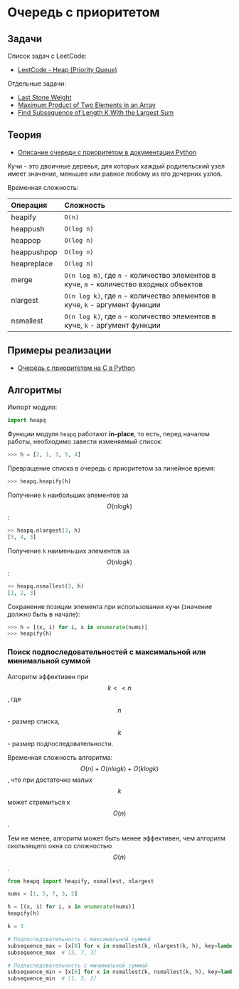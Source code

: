 # Очередь с приоритетом

## Задачи

Список задач с LeetCode:

- [LeetCode - Heap (Priority Queue)](https://leetcode.com/problem-list/heap-priority-queue/)

Отдельные задачи:

- [Last Stone Weight](https://leetcode.com/problems/last-stone-weight)
- [Maximum Product of Two Elements in an Array](https://leetcode.com/problems/maximum-product-of-two-elements-in-an-array)
- [Find Subsequence of Length K With the Largest Sum](https://leetcode.com/problems/find-subsequence-of-length-k-with-the-largest-sum)

## Теория

- [Описание очереди с приоритетом в документации Python](https://docs.python.org/3/library/heapq.html)

Кучи - это двоичные деревья, для которых каждый родительский узел имеет значение, меньшее или равное любому из его дочерних узлов.

Временная сложность:

| Операция    | Сложность                                                                              |
| :---------- | :------------------------------------------------------------------------------------- |
| heapify     | `O(n)`                                                                                 |
| heappush    | `O(log n)`                                                                             |
| heappop     | `O(log n)`                                                                             |
| heappushpop | `O(log n)`                                                                             |
| heapreplace | `O(log n)`                                                                             |
| merge       | `O(n log m)`, где `n` - количество элементов в куче, `m` - количество входных объектов |
| nlargest    | `O(n log k)`, где `n` - количество элементов в куче, `k` - аргумент функции            |
| nsmallest   | `O(n log k)`, где `n` - количество элементов в куче, `k` - аргумент функции            |

## Примеры реализации

- [Очередь с приоритетом на C в Python](https://github.com/python/cpython/blob/v3.13.0/Lib/heapq.py)

## Алгоритмы

Импорт модуля:

```python
import heapq
```

Функции модуля `heapq` работают **in-place**, то есть, перед началом работы, необходимо завести изменяемый список:

```python
>>> h = [2, 1, 3, 5, 4]
```

Превращение списка в очередь с приоритетом за линейное время:

```python
>>> heapq.heapify(h)
```

Получение `k` наибольших элементов за $$O(n log k)$$:

```python
>> heapq.nlargest(3, h)
[5, 4, 3]
```

Получение `k` наименьших элементов за $$O(n log k)$$:

```python
>> heapq.nsmallest(3, h)
[1, 2, 3]
```

Сохранение позиции элемента при использовании кучи (значение должно быть в начале):

```python
>>> h = [(x, i) for i, x in enumerate(nums)]
>>> heapify(h)
```

### Поиск подпоследовательностей с максимальной или минимальной суммой

Алгоритм эффективен при $$k << n$$, где $$n$$ - размер списка, $$k$$ - размер подпоследовательности.

Временная сложность алгоритма: $$O(n) + O(n logk) + O(k logk)$$, что при достаточно малых $$k$$ может стремиться к $$O(n)$$.

Тем не менее, алгоритм может быть менее эффективен, чем алгоритм скользящего окна со сложностью $$O(n)$$.

```python
from heapq import heapify, nsmallest, nlargest

nums = [1, 5, 7, 3, 2]

h = [(x, i) for i, x in enumerate(nums)]
heapify(h)

k = 3

# Подпоследовательность с максимальной суммой
subsequence_max = [x[0] for x in nsmallest(k, nlargest(k, h), key=lambda x: x[1])]
subsequence_max  # [5, 7, 3]

# Подпоследовательность с минимальной суммой
subsequence_min = [x[0] for x in nsmallest(k, nsmallest(k, h), key=lambda x: x[1])]
subsequence_min  # [1, 3, 2]
```
